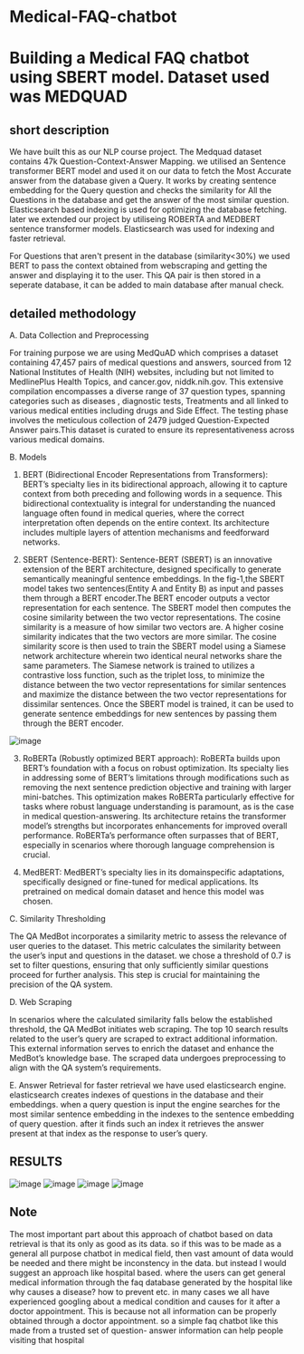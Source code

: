 # Medical-FAQ-chatbot

# Building a Medical FAQ chatbot using SBERT model. Dataset used was MEDQUAD

## short description
We have built this as our NLP course project. The Medquad dataset contains 47k Question-Context-Answer Mapping. we utilised an Sentence transformer BERT model and used it on our data to fetch the Most Accurate answer from the database given a Query. It works by creating sentence embedding for the Query question and checks the similarity for All the Questions in the database and get the answer of the most similar question. Elasticsearch based indexing is used for optimizing the database fetching. later we extended our project by utiliseing ROBERTA and MEDBERT sentence transformer models. Elasticsearch was used for indexing and faster retrieval.

For Questions that aren't present in the database (similarity<30%) we used BERT to pass the context obtained from webscraping and getting the answer and displaying it to the user. This QA pair is then stored in a seperate database, it can be added to main database after manual check.

## detailed methodology

A. Data Collection and Preprocessing

For training purpose we are using MedQuAD which comprises a dataset containing 47,457 pairs of medical questions and answers, sourced from 12 National Institutes of Health (NIH) websites, including but not limited to MedlinePlus Health Topics, and cancer.gov, niddk.nih.gov. This extensive compilation encompasses a diverse range of 37 question types, spanning categories such as diseases , diagnostic tests, Treatments and all linked to various medical entities including drugs and Side Effect. The testing phase involves the meticulous collection of 2479 judged Question-Expected Answer pairs.This dataset is curated to ensure its representativeness across various medical domains.

B. Models

1) BERT (Bidirectional Encoder Representations from Transformers): BERT’s specialty lies in its bidirectional approach, allowing it to capture context from both preceding and following words in a sequence. This bidirectional contextuality is integral for understanding the nuanced language often found in medical queries, where the correct interpretation often depends on the entire context. Its architecture includes multiple layers of attention mechanisms and feedforward networks.

2) SBERT (Sentence-BERT): Sentence-BERT (SBERT) is an innovative extension of the BERT architecture, designed specifically to generate semantically meaningful sentence embeddings. In the fig-1,the SBERT model takes two sentences(Entity A and Entity B) as input and passes them through a BERT encoder.The BERT encoder outputs a vector representation for each sentence. The SBERT model then computes the cosine similarity between the two vector representations. The cosine similarity is a measure of how similar two vectors are. A higher cosine similarity indicates that the two vectors are more similar. The cosine similarity score is then used to train the SBERT model using a Siamese network architecture wherein two identical neural networks share the same parameters. The Siamese network is trained to utilizes a contrastive loss function, such as the triplet loss, to minimize the distance between the two vector representations for similar sentences and maximize the distance between the two vector representations for dissimilar sentences. Once the SBERT model is trained, it can be used to generate sentence embeddings for new sentences by passing them through the BERT encoder.

  ![image](https://github.com/Akshara-Bulkapuram/Medical-FAQ-chatbot/assets/94600166/d9144277-63b1-463a-b0e2-fcec714645ae)

   
3) RoBERTa (Robustly optimized BERT approach): RoBERTa builds upon BERT’s foundation with a focus on robust optimization. Its specialty lies in addressing some of BERT’s limitations through modifications such as removing the next sentence prediction objective and training with larger mini-batches. This optimization makes RoBERTa particularly effective for tasks where robust language understanding is paramount, as is the case in medical question-answering. Its architecture retains the transformer model’s strengths but incorporates enhancements for improved overall performance. RoBERTa’s performance often surpasses that of BERT, especially in scenarios where thorough language comprehension is crucial.

4) MedBERT: MedBERT’s specialty lies in its domainspecific adaptations, specifically designed or fine-tuned for medical applications. Its pretrained on medical domain dataset and hence this model was chosen.

C. Similarity Thresholding

The QA MedBot incorporates a similarity metric to assess the relevance of user queries to the dataset. This metric calculates the similarity between the user’s input and questions in the dataset. we chose a threshold of 0.7 is set to filter questions, ensuring that only sufficiently similar questions proceed for further analysis. This step is crucial for maintaining the precision of the QA system.

D. Web Scraping

In scenarios where the calculated similarity falls below the established threshold, the QA MedBot initiates web scraping. The top 10 search results related to the user’s query are scraped to extract additional information. This external information serves to enrich the dataset and enhance the MedBot’s knowledge base. The scraped data undergoes preprocessing to align with the QA system’s requirements.

E. Answer Retrieval
for faster retrieval we have used elasticsearch engine. elasticsearch creates indexes of questions in the database and their embeddings. when a query question is input the engine searches for the most similar sentence embedding in the indexes to the sentence embedding of query question. after it finds such an index it retrieves the answer present at that index as the response to user’s query.

## RESULTS

![image](https://github.com/Akshara-Bulkapuram/Medical-FAQ-chatbot/assets/94600166/9229dc56-2543-4525-b373-f4f8fc115f11)
![image](https://github.com/Akshara-Bulkapuram/Medical-FAQ-chatbot/assets/94600166/72a22ce2-914b-4f87-883c-f6ceb456d8e2)
![image](https://github.com/Akshara-Bulkapuram/Medical-FAQ-chatbot/assets/94600166/1cd1b562-bcbe-4ef7-9f49-d49180ebcb7b)
![image](https://github.com/Akshara-Bulkapuram/Medical-FAQ-chatbot/assets/94600166/a577ce75-bfcb-4e51-b50f-00d552c63751)

## Note
The most important part about this approach of chatbot based on data retrieval is that its only as good as its data. so if this was to be made as a general all purpose chatbot in medical field, then vast amount of data would be needed and there might be inconstency in the data. but instead I would suggest an approach like hospital based. where the users can get general medical information through the faq database generated by the hospital like why causes a disease? how to prevent etc. in many cases we all have experienced googling about a medical condition and causes for it after a doctor appointment. This is because not all information can be properly obtained through a doctor appointment. so a simple faq chatbot like this made from a trusted set of question- answer information can help people visiting that hospital

